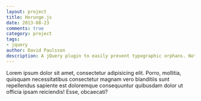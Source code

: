```yaml
---
layout: project
title: Horunge.js
date: 2013-08-23
comments: true
category: project
tags:
- jquery
author: David Paulsson
description: A jQuery plugin to easily prevent typographic orphans. Note that this could be quite heavy, so use it on headings only. I don’t recommend to set it to scan your entire body.
---
```


Lorem ipsum dolor sit amet, consectetur adipisicing elit. Porro, mollitia, quisquam necessitatibus consectetur magnam vero blanditiis sunt repellendus sapiente est doloremque consequuntur quibusdam dolor ut officia ipsam reiciendis! Esse, obcaecati?
